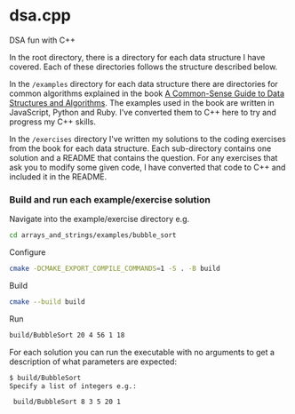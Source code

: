 # dsa.cpp

DSA fun with C++

In the root directory, there is a directory for each data structure I have covered. Each of these directories follows
the structure described below.

In the `/examples` directory for each data structure there are directories for common algorithms explained in the book
[A Common-Sense Guide to Data Structures and Algorithms](https://pragprog.com/titles/jwdsal2/a-common-sense-guide-to-data-structures-and-algorithms-second-edition/).
The examples used in the book are written in JavaScript, Python and Ruby. I've converted them to C++
here to try and progress my C++ skills.

In the `/exercises` directory I've written my solutions to the coding exercises from the book for each data structure.
Each sub-directory contains one solution and a README that contains the question. For any exercises that
ask you to modify some given code, I have converted that code to C++ and included it in the README.

### Build and run each example/exercise solution

Navigate into the example/exercise directory e.g.
```sh
cd arrays_and_strings/examples/bubble_sort
```

Configure
```sh
cmake -DCMAKE_EXPORT_COMPILE_COMMANDS=1 -S . -B build
```

Build
```sh
cmake --build build
```

Run
```sh
build/BubbleSort 20 4 56 1 18
```

For each solution you can run the executable with no arguments to get a description of what parameters are expected:

```sh
$ build/BubbleSort                                                                                                                                                                                             15:52:01
Specify a list of integers e.g.:

 build/BubbleSort 8 3 5 20 1

```

